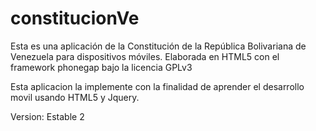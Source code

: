 constitucionVe
==============

Esta es una aplicación de la Constitución de la República Bolivariana de Venezuela para dispositivos móviles. Elaborada en HTML5 con el framework phonegap bajo la licencia GPLv3

Esta aplicacion la implemente con la finalidad de aprender el desarrollo movil usando HTML5 y Jquery.

Version: Estable 2


